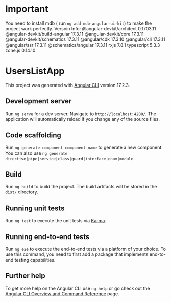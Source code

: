 # Important
You need to install mdb ( run `ng add mdb-angular-ui-kit`) to make the project work perfectly.
Versoin Info:
@angular-devkit/architect       0.1703.11
@angular-devkit/build-angular   17.3.11
@angular-devkit/core            17.3.11
@angular-devkit/schematics      17.3.11
@angular/cdk                    17.3.10
@angular/cli                    17.3.11
@angular/ssr                    17.3.11
@schematics/angular             17.3.11
rxjs                            7.8.1
typescript                      5.3.3
zone.js                         0.14.10
# UsersListApp

This project was generated with [Angular CLI](https://github.com/angular/angular-cli) version 17.2.3.

## Development server

Run `ng serve` for a dev server. Navigate to `http://localhost:4200/`. The application will automatically reload if you change any of the source files.

## Code scaffolding

Run `ng generate component component-name` to generate a new component. You can also use `ng generate directive|pipe|service|class|guard|interface|enum|module`.

## Build

Run `ng build` to build the project. The build artifacts will be stored in the `dist/` directory.

## Running unit tests

Run `ng test` to execute the unit tests via [Karma](https://karma-runner.github.io).

## Running end-to-end tests

Run `ng e2e` to execute the end-to-end tests via a platform of your choice. To use this command, you need to first add a package that implements end-to-end testing capabilities.

## Further help

To get more help on the Angular CLI use `ng help` or go check out the [Angular CLI Overview and Command Reference](https://angular.io/cli) page.
